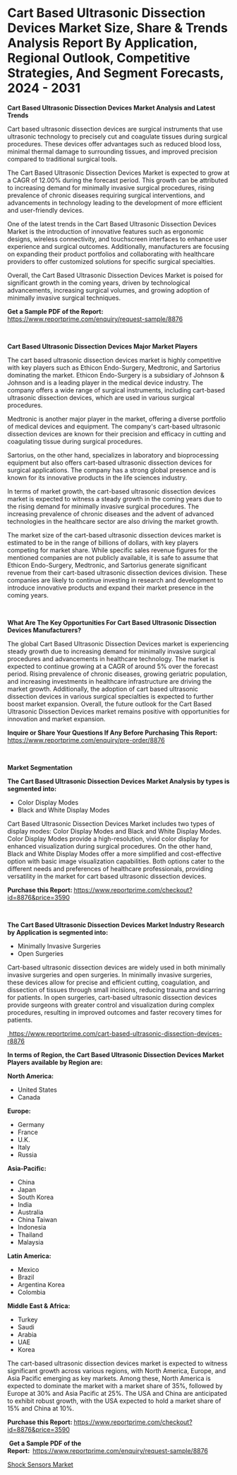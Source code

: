 <p><h1>Cart Based Ultrasonic Dissection Devices Market Size, Share & Trends Analysis Report By Application, Regional Outlook, Competitive Strategies, And Segment Forecasts, 2024 - 2031</h1></p><p><strong>Cart Based Ultrasonic Dissection Devices Market Analysis and Latest Trends</strong></p>
<p><p>Cart based ultrasonic dissection devices are surgical instruments that use ultrasonic technology to precisely cut and coagulate tissues during surgical procedures. These devices offer advantages such as reduced blood loss, minimal thermal damage to surrounding tissues, and improved precision compared to traditional surgical tools.</p><p>The Cart Based Ultrasonic Dissection Devices Market is expected to grow at a CAGR of 12.00% during the forecast period. This growth can be attributed to increasing demand for minimally invasive surgical procedures, rising prevalence of chronic diseases requiring surgical interventions, and advancements in technology leading to the development of more efficient and user-friendly devices.</p><p>One of the latest trends in the Cart Based Ultrasonic Dissection Devices Market is the introduction of innovative features such as ergonomic designs, wireless connectivity, and touchscreen interfaces to enhance user experience and surgical outcomes. Additionally, manufacturers are focusing on expanding their product portfolios and collaborating with healthcare providers to offer customized solutions for specific surgical specialties.</p><p>Overall, the Cart Based Ultrasonic Dissection Devices Market is poised for significant growth in the coming years, driven by technological advancements, increasing surgical volumes, and growing adoption of minimally invasive surgical techniques.</p></p>
<p><strong>Get a Sample PDF of the Report:&nbsp;</strong> <a href="https://www.reportprime.com/enquiry/request-sample/8876">https://www.reportprime.com/enquiry/request-sample/8876</a></p>
<p>&nbsp;</p>
<p><strong>Cart Based Ultrasonic Dissection Devices Major Market Players</strong></p>
<p><p>The cart based ultrasonic dissection devices market is highly competitive with key players such as Ethicon Endo-Surgery, Medtronic, and Sartorius dominating the market. Ethicon Endo-Surgery is a subsidiary of Johnson & Johnson and is a leading player in the medical device industry. The company offers a wide range of surgical instruments, including cart-based ultrasonic dissection devices, which are used in various surgical procedures.</p><p>Medtronic is another major player in the market, offering a diverse portfolio of medical devices and equipment. The company's cart-based ultrasonic dissection devices are known for their precision and efficacy in cutting and coagulating tissue during surgical procedures.</p><p>Sartorius, on the other hand, specializes in laboratory and bioprocessing equipment but also offers cart-based ultrasonic dissection devices for surgical applications. The company has a strong global presence and is known for its innovative products in the life sciences industry.</p><p>In terms of market growth, the cart-based ultrasonic dissection devices market is expected to witness a steady growth in the coming years due to the rising demand for minimally invasive surgical procedures. The increasing prevalence of chronic diseases and the advent of advanced technologies in the healthcare sector are also driving the market growth.</p><p>The market size of the cart-based ultrasonic dissection devices market is estimated to be in the range of billions of dollars, with key players competing for market share. While specific sales revenue figures for the mentioned companies are not publicly available, it is safe to assume that Ethicon Endo-Surgery, Medtronic, and Sartorius generate significant revenue from their cart-based ultrasonic dissection devices division. These companies are likely to continue investing in research and development to introduce innovative products and expand their market presence in the coming years.</p></p>
<p>&nbsp;</p>
<p><strong>What Are The Key Opportunities For Cart Based Ultrasonic Dissection Devices Manufacturers?</strong></p>
<p><p>The global Cart Based Ultrasonic Dissection Devices market is experiencing steady growth due to increasing demand for minimally invasive surgical procedures and advancements in healthcare technology. The market is expected to continue growing at a CAGR of around 5% over the forecast period. Rising prevalence of chronic diseases, growing geriatric population, and increasing investments in healthcare infrastructure are driving the market growth. Additionally, the adoption of cart based ultrasonic dissection devices in various surgical specialties is expected to further boost market expansion. Overall, the future outlook for the Cart Based Ultrasonic Dissection Devices market remains positive with opportunities for innovation and market expansion.</p></p>
<p><strong>Inquire or Share Your Questions If Any Before Purchasing This Report:</strong> <a href="https://www.reportprime.com/enquiry/pre-order/8876">https://www.reportprime.com/enquiry/pre-order/8876</a></p>
<p>&nbsp;</p>
<p><strong>Market Segmentation</strong></p>
<p><strong>The Cart Based Ultrasonic Dissection Devices Market Analysis by types is segmented into:</strong></p>
<p><ul><li>Color Display Modes</li><li>Black and White Display Modes</li></ul></p>
<p><p>Cart Based Ultrasonic Dissection Devices Market includes two types of display modes: Color Display Modes and Black and White Display Modes. Color Display Modes provide a high-resolution, vivid color display for enhanced visualization during surgical procedures. On the other hand, Black and White Display Modes offer a more simplified and cost-effective option with basic image visualization capabilities. Both options cater to the different needs and preferences of healthcare professionals, providing versatility in the market for cart based ultrasonic dissection devices.</p></p>
<p><strong>Purchase this Report:&nbsp;</strong><a href="https://www.reportprime.com/checkout?id=8876&price=3590">https://www.reportprime.com/checkout?id=8876&price=3590</a></p>
<p>&nbsp;</p>
<p><strong>The Cart Based Ultrasonic Dissection Devices Market Industry Research by Application is segmented into:</strong></p>
<p><ul><li>Minimally Invasive Surgeries</li><li>Open Surgeries</li></ul></p>
<p><p>Cart-based ultrasonic dissection devices are widely used in both minimally invasive surgeries and open surgeries. In minimally invasive surgeries, these devices allow for precise and efficient cutting, coagulation, and dissection of tissues through small incisions, reducing trauma and scarring for patients. In open surgeries, cart-based ultrasonic dissection devices provide surgeons with greater control and visualization during complex procedures, resulting in improved outcomes and faster recovery times for patients.</p></p>
<p><a href="https://www.reportprime.com/cart-based-ultrasonic-dissection-devices-r8876">&nbsp;https://www.reportprime.com/cart-based-ultrasonic-dissection-devices-r8876</a></p>
<p><strong>In terms of Region, the Cart Based Ultrasonic Dissection Devices Market Players available by Region are:</strong></p>
<p>
    <p> <strong> North America: </strong>
        <ul>
            <li>United States</li>
            <li>Canada</li>
        </ul>
        </p> 
    <p> <strong> Europe: </strong>
        <ul>
            <li>Germany</li>
            <li>France</li>
            <li>U.K.</li>
            <li>Italy</li>
            <li>Russia</li>
        </ul>
        </p> 
    <p> <strong> Asia-Pacific: </strong>
        <ul>
            <li>China</li>
            <li>Japan</li>
            <li>South Korea</li>
            <li>India</li>
            <li>Australia</li>
            <li>China Taiwan</li>
            <li>Indonesia</li>
            <li>Thailand</li>
            <li>Malaysia</li>
        </ul>
        </p> 
    <p> <strong> Latin America: </strong>
        <ul>
            <li>Mexico</li>
            <li>Brazil</li>
            <li>Argentina Korea</li>
            <li>Colombia</li>
        </ul>
        </p> 
    <p> <strong> Middle East & Africa: </strong>
        <ul>
            <li>Turkey</li>
            <li>Saudi</li>
            <li>Arabia</li>
            <li>UAE</li>
            <li>Korea</li>
        </ul>
    </p>
    </p>
<p><p>The cart-based ultrasonic dissection devices market is expected to witness significant growth across various regions, with North America, Europe, and Asia Pacific emerging as key markets. Among these, North America is expected to dominate the market with a market share of 35%, followed by Europe at 30% and Asia Pacific at 25%. The USA and China are anticipated to exhibit robust growth, with the USA expected to hold a market share of 15% and China at 10%.</p></p>
<p><strong>Purchase this Report: </strong><a href="https://www.reportprime.com/checkout?id=8876&price=3590">https://www.reportprime.com/checkout?id=8876&price=3590</a></p>
<p>&nbsp;<strong>Get a Sample PDF of the Report:&nbsp;&nbsp;</strong><a href="https://www.reportprime.com/enquiry/request-sample/8876">https://www.reportprime.com/enquiry/request-sample/8876</a></p>
<p><strong></strong></p>
<p><p><a href="https://flame-sidecar-702.notion.site/Shock-Sensors-Market-Size-Market-Outlook-and-Market-Forecast-2024-to-2031-06af102a5b9b4075a4d0c1b056fd6b2c">Shock Sensors Market</a></p></p>